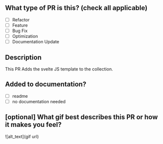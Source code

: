 ## What type of PR is this? (check all applicable)

- [ ] Refactor
- [ ] Feature
- [ ] Bug Fix
- [ ] Optimization
- [ ] Documentation Update

## Description

This PR Adds the svelte JS template to the collection.

## Added to documentation?

- [ ] readme
- [ ] no documentation needed

## [optional] What gif best describes this PR or how it makes you feel?

![alt_text](gif url)